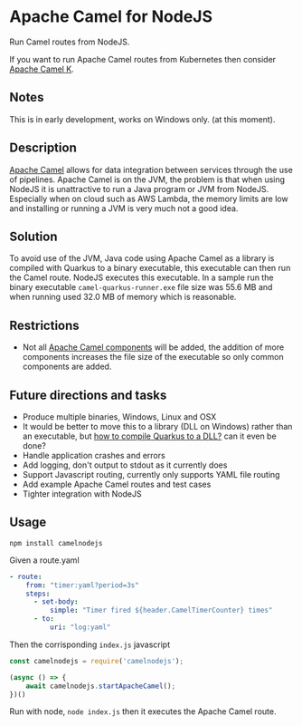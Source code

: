 
# Apache Camel for NodeJS

Run Camel routes from NodeJS.

If you want to run Apache Camel routes from Kubernetes then consider [Apache Camel K](https://camel.apache.org/camel-k/latest/).

## Notes

This is in early development, works on Windows only. (at this moment).

## Description

[Apache Camel](https://camel.apache.org/) allows for data integration between services through the use of pipelines.
 Apache Camel is on the JVM, the problem is that when using NodeJS it is unattractive to run a Java program or JVM from NodeJS.
 Especially when on cloud such as AWS Lambda, the memory limits are low and installing or running a JVM is very much not a good idea.

## Solution

To avoid use of the JVM, Java code using Apache Camel as a library is compiled with Quarkus to a binary executable, this executable can then run the Camel route. NodeJS executes this executable. In a sample run the binary executable `camel-quarkus-runner.exe` file size was 55.6 MB and when running used 32.0 MB of memory which is reasonable.

## Restrictions

* Not all [Apache Camel components](https://camel.apache.org/camel-quarkus/latest/reference/index.html) will be added, the addition of more components increases the file size of the executable so only common components are added.

## Future directions and tasks

* Produce multiple binaries, Windows, Linux and OSX
* It would be better to move this to a library (DLL on Windows) rather than an executable, but [how to compile Quarkus to a DLL?](https://stackoverflow.com/questions/67782111/compile-quarkus-application-to-a-dll-library) can it even be done? 
* Handle application crashes and errors
* Add logging, don't output to stdout as it currently does
* Support Javascript routing, currently only supports YAML file routing
* Add example Apache Camel routes and test cases
* Tighter integration with NodeJS

## Usage

`npm install camelnodejs`

Given a route.yaml

```yaml
- route:
    from: "timer:yaml?period=3s"
    steps:
      - set-body:
          simple: "Timer fired ${header.CamelTimerCounter} times"
      - to:
          uri: "log:yaml"
```

Then the corrisponding `index.js` javascript

```javascript
const camelnodejs = require('camelnodejs');

(async () => {
    await camelnodejs.startApacheCamel();
})()
```

Run with node, `node index.js` then it executes the Apache Camel route.
